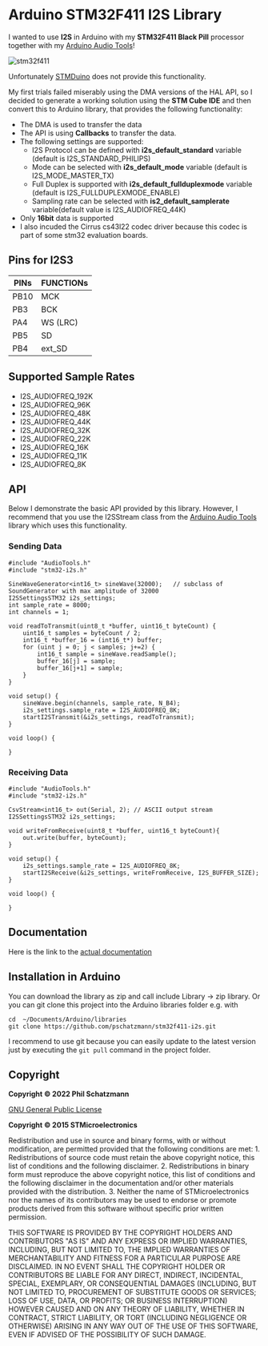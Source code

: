 # Arduino STM32F411 I2S Library

I wanted to use __I2S__ in Arduino with my __STM32F411 Black Pill__ processor together with my [Arduino Audio Tools](https://github.com/pschatzmann/arduino-audio-tools)! 

![stm32f411](https://pschatzmann.github.io/stm32f411-i2s/stm32f411.jpeg)

Unfortunately [STMDuino](https://github.com/stm32duino) does not provide this functionality.

My first trials failed miserably using the DMA versions of the HAL API, so I decided to generate a working solution using the __STM Cube IDE__ and then convert this to Arduino library, that provides the following functionality:

- The DMA is used to transfer the data
- The API is using __Callbacks__ to transfer the data.
- The following settings are supported:
	- I2S Protocol can be defined with __i2s_default_standard__ variable (default is I2S_STANDARD_PHILIPS)
	- Mode can be selected with __i2s_default_mode__ variable (default is I2S_MODE_MASTER_TX)
	- Full Duplex is supported with __i2s_default_fullduplexmode__ variable (default is I2S_FULLDUPLEXMODE_ENABLE)
	- Sampling rate can be selected with __is2_default_samplerate__ variable(default value is I2S_AUDIOFREQ_44K) 
- Only __16bit__ data is supported
- I also incuded the Cirrus cs43l22 codec driver because this codec is part of some stm32 evaluation boards. 

## Pins for I2S3

PINs  |	FUNCTIONs 
------|------------	
PB10  |	MCK	
PB3	  | BCK	
PA4	  | WS (LRC)	
PB5	  | SD	
PB4	  | ext_SD	

## Supported Sample Rates

- I2S_AUDIOFREQ_192K
- I2S_AUDIOFREQ_96K
- I2S_AUDIOFREQ_48K
- I2S_AUDIOFREQ_44K
- I2S_AUDIOFREQ_32K
- I2S_AUDIOFREQ_22K
- I2S_AUDIOFREQ_16K
- I2S_AUDIOFREQ_11K
- I2S_AUDIOFREQ_8K


## API

Below I demonstrate the basic API provided by this library. However, I recommend that you use the I2SStream class from the [Arduino Audio Tools](https://github.com/pschatzmann/arduino-audio-tools) library which uses this functionality.

### Sending Data

```
#include "AudioTools.h"
#include "stm32-i2s.h"

SineWaveGenerator<int16_t> sineWave(32000);   // subclass of SoundGenerator with max amplitude of 32000
I2SSettingsSTM32 i2s_settings;
int sample_rate = 8000;
int channels = 1;

void readToTransmit(uint8_t *buffer, uint16_t byteCount) {
	uint16_t samples = byteCount / 2;
	int16_t *buffer_16 = (int16_t*) buffer;
	for (uint j = 0; j < samples; j+=2) {
		int16_t sample = sineWave.readSample();
		buffer_16[j] = sample;
		buffer_16[j+1] = sample;
	}
}

void setup() {
	sineWave.begin(channels, sample_rate, N_B4);
	i2s_settings.sample_rate = I2S_AUDIOFREQ_8K;
	startI2STransmit(&i2s_settings, readToTransmit);
}

void loop() {

}
```


### Receiving Data

```
#include "AudioTools.h"
#include "stm32-i2s.h"

CsvStream<int16_t> out(Serial, 2); // ASCII output stream 
I2SSettingsSTM32 i2s_settings;

void writeFromReceive(uint8_t *buffer, uint16_t byteCount){
	out.write(buffer, byteCount);
}

void setup() {
	i2s_settings.sample_rate = I2S_AUDIOFREQ_8K;
	startI2SReceive(&i2s_settings, writeFromReceive, I2S_BUFFER_SIZE);
}

void loop() {

}

```

## Documentation

Here is the link to the [actual documentation](https://pschatzmann.github.io/stm32f411-i2s/html/modules.html)



## Installation in Arduino

You can download the library as zip and call include Library -> zip library. Or you can git clone this project into the Arduino libraries folder e.g. with

```
cd  ~/Documents/Arduino/libraries
git clone https://github.com/pschatzmann/stm32f411-i2s.git
```

I recommend to use git because you can easily update to the latest version just by executing the ```git pull``` command in the project folder.


## Copyright

__Copyright © 2022 Phil Schatzmann__

[GNU General Public License](License.txt)


__Copyright © 2015 STMicroelectronics__
  
Redistribution and use in source and binary forms, with or without modification,
are permitted provided that the following conditions are met:
	1. Redistributions of source code must retain the above copyright notice,
	this list of conditions and the following disclaimer.
	2. Redistributions in binary form must reproduce the above copyright notice,
	this list of conditions and the following disclaimer in the documentation
	and/or other materials provided with the distribution.
	3. Neither the name of STMicroelectronics nor the names of its contributors
	may be used to endorse or promote products derived from this software
	without specific prior written permission.

THIS SOFTWARE IS PROVIDED BY THE COPYRIGHT HOLDERS AND CONTRIBUTORS "AS IS"
AND ANY EXPRESS OR IMPLIED WARRANTIES, INCLUDING, BUT NOT LIMITED TO, THE
IMPLIED WARRANTIES OF MERCHANTABILITY AND FITNESS FOR A PARTICULAR PURPOSE ARE
DISCLAIMED. IN NO EVENT SHALL THE COPYRIGHT HOLDER OR CONTRIBUTORS BE LIABLE
FOR ANY DIRECT, INDIRECT, INCIDENTAL, SPECIAL, EXEMPLARY, OR CONSEQUENTIAL
DAMAGES (INCLUDING, BUT NOT LIMITED TO, PROCUREMENT OF SUBSTITUTE GOODS OR
SERVICES; LOSS OF USE, DATA, OR PROFITS; OR BUSINESS INTERRUPTION) HOWEVER
CAUSED AND ON ANY THEORY OF LIABILITY, WHETHER IN CONTRACT, STRICT LIABILITY,
OR TORT (INCLUDING NEGLIGENCE OR OTHERWISE) ARISING IN ANY WAY OUT OF THE USE
OF THIS SOFTWARE, EVEN IF ADVISED OF THE POSSIBILITY OF SUCH DAMAGE.
  